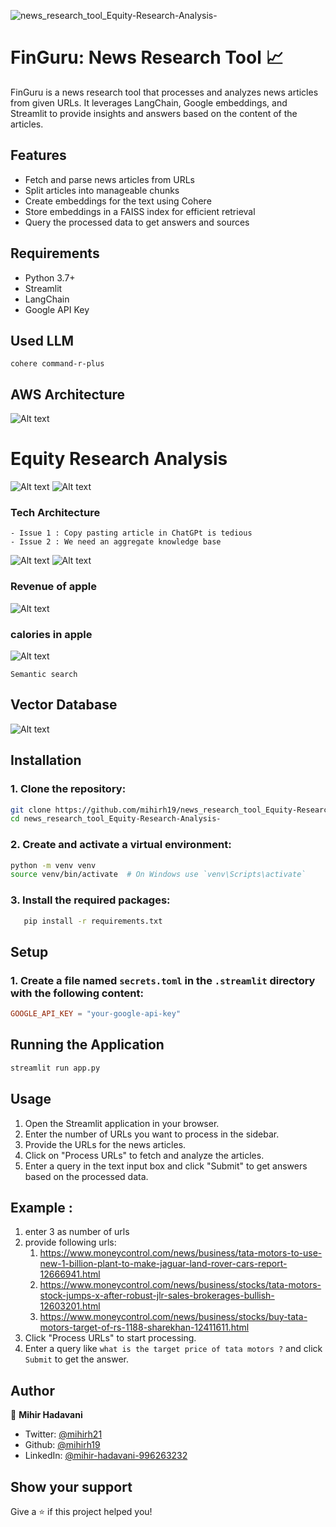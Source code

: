 ![news_research_tool_Equity-Research-Analysis-](https://socialify.git.ci/mihirh19/news_research_tool_Equity-Research-Analysis-/image?description=1&font=Source%20Code%20Pro&logo=https%3A%2F%2Fgithub.com%2Fmihirh19%2Fnews_research_tool_Equity-Research-Analysis-%2Fassets%2F128199131%2F2acd1645-40a8-4d11-b63e-f4541f2db9f1&name=1&pattern=Circuit%20Board&theme=Light)

# FinGuru: News Research Tool 📈

FinGuru is a news research tool that processes and analyzes news articles from given URLs. It leverages LangChain, Google embeddings, and Streamlit to provide insights and answers based on the content of the articles.

## Features

- Fetch and parse news articles from URLs
- Split articles into manageable chunks
- Create embeddings for the text using Cohere
- Store embeddings in a FAISS index for efficient retrieval
- Query the processed data to get answers and sources

## Requirements

- Python 3.7+
- Streamlit
- LangChain
- Google API Key
## Used LLM
`cohere command-r-plus`

## AWS Architecture


![Alt text](images/Frame.png)

# Equity Research Analysis

![Alt text](images/image.png)
![Alt text](images/image-1.png)

### Tech Architecture

    - Issue 1 : Copy pasting article in ChatGPt is tedious
    - Issue 2 : We need an aggregate knowledge base

![Alt text](images/image-2.png)
![Alt text](images/image-3.png)

### Revenue of apple

![Alt text](images/image-5.png)

### calories in apple

![Alt text](images/image-4.png)

`Semantic search`

## Vector Database

![Alt text](images/image-6.png)



## Installation

### 1. Clone the repository:

```bash
git clone https://github.com/mihirh19/news_research_tool_Equity-Research-Analysis-.git
cd news_research_tool_Equity-Research-Analysis-
```

### 2. Create and activate a virtual environment:

```bash
python -m venv venv
source venv/bin/activate  # On Windows use `venv\Scripts\activate`
```

### 3. Install the required packages:

```bash
   pip install -r requirements.txt
```

## Setup

### 1. Create a file named `secrets.toml` in the `.streamlit` directory with the following content:

```toml
GOOGLE_API_KEY = "your-google-api-key"
```

## Running the Application

```bash
streamlit run app.py
```

## Usage

1.  Open the Streamlit application in your browser.
2.  Enter the number of URLs you want to process in the sidebar.
3.  Provide the URLs for the news articles.
4.  Click on "Process URLs" to fetch and analyze the articles.
5.  Enter a query in the text input box and click "Submit" to get answers based on the processed data.

## Example :

1.  enter 3 as number of urls
2.  provide following urls:
    1. https://www.moneycontrol.com/news/business/tata-motors-to-use-new-1-billion-plant-to-make-jaguar-land-rover-cars-report-12666941.html
    2. https://www.moneycontrol.com/news/business/stocks/tata-motors-stock-jumps-x-after-robust-jlr-sales-brokerages-bullish-12603201.html
    3. https://www.moneycontrol.com/news/business/stocks/buy-tata-motors-target-of-rs-1188-sharekhan-12411611.html
3.  Click "Process URLs" to start processing.
4.  Enter a query like `what is the target price of tata motors ?` and click `Submit` to get the answer.

## Author

👤 **Mihir Hadavani**

- Twitter: [@mihirh21](https://twitter.com/mihirh21)
- Github: [@mihirh19](https://github.com/mihirh19)
- LinkedIn: [@mihir-hadavani-996263232](https://linkedin.com/in/mihir-hadavani-996263232)

## Show your support

Give a ⭐️ if this project helped you!
